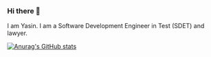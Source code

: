 ### Hi there 👋

I am Yasin. I am a Software Development Engineer in Test (SDET) and lawyer. 

[![Anurag's GitHub stats](https://github-readme-stats.vercel.app/api?username=hanciyasin)](https://github.com/anuraghazra/github-readme-stats)
